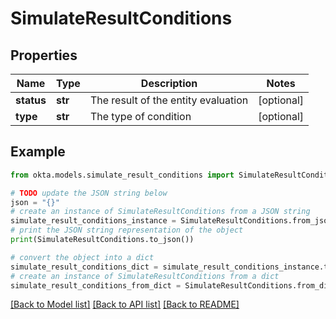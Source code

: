 # SimulateResultConditions


## Properties

Name | Type | Description | Notes
------------ | ------------- | ------------- | -------------
**status** | **str** | The result of the entity evaluation | [optional] 
**type** | **str** | The type of condition | [optional] 

## Example

```python
from okta.models.simulate_result_conditions import SimulateResultConditions

# TODO update the JSON string below
json = "{}"
# create an instance of SimulateResultConditions from a JSON string
simulate_result_conditions_instance = SimulateResultConditions.from_json(json)
# print the JSON string representation of the object
print(SimulateResultConditions.to_json())

# convert the object into a dict
simulate_result_conditions_dict = simulate_result_conditions_instance.to_dict()
# create an instance of SimulateResultConditions from a dict
simulate_result_conditions_from_dict = SimulateResultConditions.from_dict(simulate_result_conditions_dict)
```
[[Back to Model list]](../README.md#documentation-for-models) [[Back to API list]](../README.md#documentation-for-api-endpoints) [[Back to README]](../README.md)



